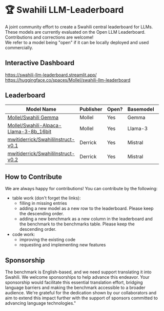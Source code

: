 # 🏆 Swahili LLM-Leaderboard

A joint community effort to create a Swahili central leaderboard for LLMs. These models are currently evaluated on the Open LLM Leaderboard. Contributions and corrections are welcome! <br>
We refer to a model being "open" if it can be locally deployed and used commercially.

## Interactive Dashboard

https://swahili-llm-leaderboard.streamlit.app/<br>
https://huggingface.co/spaces/Mollel/swahili-llm-leaderboard

## Leaderboard

| Model Name | Publisher| Open? | Basemodel |Average| ARC  | HellaSwag      | MMLU         | TruthfulQA|Winogrande|GSM8K           |
| ---------- | -------- | ----- | --------- |------ | ---- | -------------- | ------------ | --------- | -------- | -------------- |
| [Mollel/Swahili Gemma](https://huggingface.co/Mollel/Swahili_Gemma)| Mollel| Yes|Gemma|61.32|58.96|76.4 |61.02| 52.1|75.61|43.82|
| [Mollel/Swahili-Alpaca-Llama-3-8b_16bit](https://huggingface.co/Mollel/Swahili-Alpaca-Llama-3-8b_16bit)| Mollel| Yes|Llama-3|60.97|57.25|78.03|63.97| 50.13|76.87|39.58|
| [mwitiderrick/SwahiliInstruct-v0.1](https://huggingface.co/mwitiderrick/SwahiliInstruct-v0.1)| Derrick| Yes|Mistral|58.92|57.59|80.92 |57| 58.08|74.66|25.25|
| [mwitiderrick/SwahiliInstruct-v0.2](https://huggingface.co/mwitiderrick/SwahiliInstruct-v0.2)| Derrick| Yes|Mistral|54.25|55.2|78.22|50.3|57.08|73.24|11.45|

## How to Contribute

We are always happy for contributions! You can contribute by the following:

- table work (don't forget the links):
    - filling in missing entries
    - adding a new model as a new row to the leaderboard. Please keep the descending order.
    - adding a new benchmark as a new column in the leaderboard and the benchmark to the benchmarks table. Please keep the descending order.
- code work:
    - improving the existing code
    - requesting and implementing new features


## Sponsorship

The benchmark is English-based, and we need support translating it into Swahili. We welcome sponsorships to help advance this endeavor. Your sponsorship would facilitate this essential translation effort, bridging language barriers and making the benchmark accessible to a broader audience. We're grateful for the dedication shown by our collaborators and aim to extend this impact further with the support of sponsors committed to advancing language technologies."
